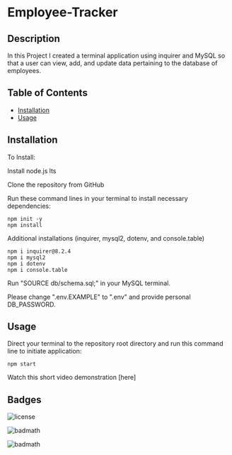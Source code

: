 # Employee-Tracker

## Description

In this Project I created a terminal application using inquirer and MySQL so that a user can view, add, and update data pertaining to the database of employees. 

## Table of Contents

- [Installation](#installation)
- [Usage](#usage)

## Installation

To Install:

Install node.js lts

Clone the repository from GitHub 

Run these command lines in your terminal to install necessary dependencies:

```
npm init -y
npm install
```

Additional installations (inquirer, mysql2, dotenv, and console.table)
```
npm i inquirer@8.2.4
npm i mysql2
npm i dotenv
npm i console.table
```

Run "SOURCE db/schema.sql;" in your MySQL terminal.

Please change ".env.EXAMPLE" to ".env" and provide personal DB_PASSWORD.

## Usage

Direct your terminal to the repository root directory and run this command line to initiate application:

```
npm start
```

Watch this short video demonstration [here]

## Badges

![license](https://img.shields.io/badge/license-MIT-yellow.svg)

![badmath](https://img.shields.io/github/languages/top/lernantino/badmath)

![badmath](https://img.shields.io/github/repo-size/ajsherrill2/README-Generator)

